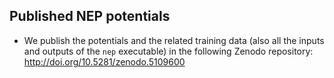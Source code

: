 ## Published NEP potentials 

* We publish the potentials and the related training data (also all the inputs and outputs of the `nep` executable) in the following Zenodo repository: http://doi.org/10.5281/zenodo.5109600
